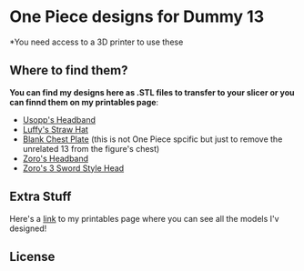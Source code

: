 # One Piece designs for Dummy 13

*You need access to a 3D printer to use these

## Where to find them?
**You can find my designs here as .STL files to transfer to your slicer or you can finnd them on my printables page**:
- [Usopp's Headband](https://www.printables.com/model/985252-dummy-13-usopps-headband)
- [Luffy's Straw Hat](https://www.printables.com/model/984163-dummy-13-luffys-straw-hat)
- [Blank Chest Plate](https://www.printables.com/model/984041-dummy-13-blank-chest-plate) (this is not One Piece spcific but just to remove the unrelated 13 from the figure's chest)
- [Zoro's Headband](https://www.printables.com/model/983976-dummy-13-zoros-headband)
- [Zoro's 3 Sword Style Head](https://www.printables.com/model/983945-dummy-13-zoro-head)

## Extra Stuff
Here's a [link](https://www.printables.com/@mando13_1132886/models) to my printables page where you can see all the models I'v designed!

## License
